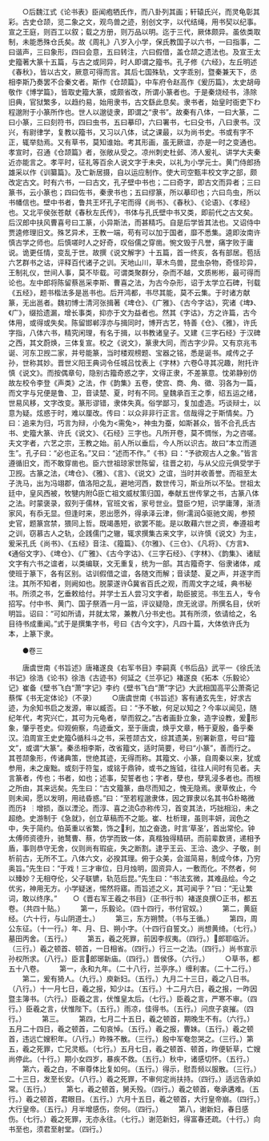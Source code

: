<!-- { "loadSidebar": true } -->
　　○后魏江式《论书表》臣闻疱牺氏作，而八卦列其画；轩辕氏兴，而灵龟彰其彩。古史仓颉，览二象之文，观鸟兽之迹，别创文字，以代结绳，用书契以纪事。宣之王庭，则百工以叙；载之方册，则万品以明。迄于三代，厥体颇异。虽依类取制，未能悉殊仓氏矣。故《周礼》八岁入小学，保氏教国子以六书，一曰指事，二曰谐声，三曰象形，四曰会意，五曰转注，六曰假借，盖仓颉之遗法也。及宣王太史籀著大篆十五篇，与古之或同异，时人即谓之籀书。孔子修《六经》，左丘明述《春秋》，皆以古文，厥意可得而言。其后七国殊轨，文字乖别，暨秦兼天下，丞相李斯乃奏罢不合秦文者。斯作《仓颉篇》，中车府令赵高作《爰历篇》，太史胡毋敬作《博学篇》，皆取史籀大篆，或颇省改，所谓小篆者也。于是秦烧经书，涤除旧典，官狱繁多，以趋约易，始用隶书，古文繇此息矣。隶书者，始皇时衙吏下わ程邈附于小篆所作也。世人以邈徒隶，即谓之“隶书”。故秦有八体，一曰大篆，二曰小篆，三曰刻符书，四曰虫书，五曰摹印，六曰署书，七曰殳书，八曰隶书。汉兴，有尉律学，复教以籀书，又习以八体，试之课最，以为尚书史。书或有字不正，辄举劾焉。又有草书，莫知谁始。考其形画，虽无厥谊，亦是一时之变通也。孝宣时，召通《仓颉篇》者，张敞从受之。凉州刺史杜邺、沛人爰礼、讲学大夫秦近亦能言之。孝平时，征礼等百余人说文字于未央，以礼为小学元士。黄门侍郎扬雄采以作《训纂篇》。及亡新居摄，自以运应制作。使大司空甄丰校文字之部，颇改定古文。时有六书，一曰古文，孔子壁中书也；二曰奇字，即古文而异者；三曰篆书，云小篆也；四曰佐书，秦隶书也；五曰缪篆，所以摹印也；六曰鸟虫，所以书幡信也。壁中书者，鲁共王坏孔子宅而得《尚书》、《春秋》、《论语》、《孝经》也。又北平侯张苍献《春秋左氏传》，书体与孔氏壁中书又类，即前代之古文矣。后汉郎中扶风曹喜号曰工篆，小异斯法，而甚精巧。自是后学皆其法也。又诏侍中贾逵修理旧文。殊艺异术，王教一端，苟有可以加于国者，靡不悉集。逵即汝南许慎古学之师也。后慎嗟时人之好奇，叹俗儒之穿凿。惋文毁于凡誉，痛字败于庸说。诡更任情，变乱于世。故撰《说文解字》十五篇，首一终亥，各有部居。苞括六艺群书之诂，评释百代诸子之训。天地山川，草木鸟兽，昆虫杂物，奇怪珍异，王制礼仪，世间人事，莫不毕载。可谓类聚群分，杂而不越，文质彬彬，最可得而论也。左中郎将陈留蔡邕采李斯、曹喜之法，为古今杂形，诏于太学立石碑，刊载《五经》，题书楷法多是邕书也。后开鸿都，书尽其能，莫不云集。于时诸方献篆，无出邕者。魏初博士清河张揖著《埤仓》、《广雅》、《古今字诂》，究诸《埤》、《广》，缀拾遗漏，增长事类，抑亦于文为益者也。然其《字诂》，方之许篇，古今体用，或得或失矣。陈留邯郸淳亦与揖同时，博开古艺，特善《仓》、《雅》，许氏字指，八体六书，精究闲理，有名于揖，以书教诸皇子。又建《三字石经》于汉碑之西，其文蔚焕，三体复宣。校之《说文》，篆隶大同，而古字少异。又有京兆韦诞、河东卫觊二家，并号能篆，当时楼观榜题、宝器之铭，悉是诞书。咸传之子孙，世称其妙。晋世义阳王典词令任城吕忱表上《字林》六卷寻其况趣，附托许慎《说文》。而按偶章句，隐别古籀奇惑之字，文得正隶，不差篆意。忱弟静别仿故左校令李登《声类》之法，作《韵集》五卷，使宫、商、角、徵、羽各为一篇，而文字与兄便是鲁、卫，音读楚、夏，时有不同。皇魏承百王之季，绍五运之绪，世易风移，文字改变。篆形谬错，隶体失真。俗学鄙习，复加虚造。巧谈辩士，以意为疑。炫惑于时，难以厘改。传曰：以众非非行正言。信哉得之于斯情矣。乃曰：追来为归，巧言为辩，小兔为<需兔>，神虫为蚕，如斯甚众，皆不合孔氏古书、史籀大篆、许氏《说文》、《石经》三字也。凡所开卷，莫不惆怅，为之咨嗟。夫文字者，六艺之宗，王教之始。前人所以垂后，今人所以识古。故曰“本立而道生”。孔子曰：“必也正名。”又曰：“述而不作。”《书》曰：“予欲观古人之象。”皆言遵循旧文，而不敢穿凿也。臣六世祖琼家世陈留，往晋之初，与从父应元俱受学于卫觊。古篆之法，《埤仓》、《雅》、《言》、《说文》之谊，当时并收善誉。而祖至太子洗马，出为冯翊郡，值洛阳之乱，避地河西，数世传习，斯业所以不坠。世祖太廷中，皇风西被，牧犍内附臣亡祖文威杖策归国，奉献五世传掌之书，古篆八体之法。时蒙褒录，叙列于儒林，官班文省，家号世业。暨臣ウ短，识学庸薄，渐渍家风，有忝无显。但逢时来，恩出愿外，得承泽云津，侧г濡润驱驰文阁，参预史官，题篆宫禁，猥同上哲。既竭愚短，欲罢不能。是以敢藉六世之资，奉遵祖考之训，窃慕古人之轨，企践儒门之辙，辄求撰集古来文字，以许慎《说文》为主，爰采孔氏《尚书》、《五经》音注、《籀篇》、《尔雅》、《三仓》、《凡将》、《方言》、《通俗文字》、《埤仓》、《广雅》、《古今字诂》、《三字石经》、《字林》、《韵集》、诸赋文字有六书之谊者，以类编联，文无重复，统为一部。其古籀奇字、俗隶诸体，咸使班于篆下，各有区别。诂训假借之谊，各随文而解；音读楚、夏之声，并逐字而注。其所不知者，则阙如也。脱蒙遂许冀省百氏之观，而周文字之域，典书秘书。所须之书，乞垂敕给付。并学士五人尝习文字者，助臣披览。书生五人，专令招写。付中书、黄门、国子祭酒一月一监，评议疑隐，庶无讹谬。所撰名目，伏听明旨。诏曰：“可如所请，并就太常，兼教八分书史也。其有所须，依请给之，名目待书成重闻。”式于是撰集字书，号曰《古今文字》，凡四十篇，大体依许氏为本，上篆下隶。

　　●卷三

　　唐虞世南《书旨述》唐褚遂良《右军书目》李嗣真《书后品》武平一《徐氏法书记》徐浩《论书》徐浩《古迹书》何延之《兰亭记》褚遂良《拓本〈乐毅论〉记》崔备《壁书飞白“萧”字记》李约《壁书飞白“萧”字记》大武相国高平公萧斋记蔡恽《书无定体论》（不录）
　　○唐虞世南《书旨述》客有通玄先生，好求古迹，为余知书启之发源，审以臧否。曰：“予不敏，何足以知之？今率以闻见，随纪年代，考究兴亡，其可为元龟者，举而叙之。”古者画卦立象，造字设教，爰形象，肇乎苍史。仰观俯察，鸟迹垂文，至于唐虞，焕乎文章，畅于夏殷，备乎秦汉。洎周宣王史史籀循科斗之书，采苍颉古文，综其遗美，别署新意，号曰“籀文”，或谓“大篆”。秦丞相李斯，改省籀文，适时简要，号曰“小篆”，善而行之。其苍颉象形，传诸典策，世绝其迹，无得而称。其籀文、小篆，自周秦以来，犹或参用，未之废黜。或刻于符玺，或铭于鼎钟，或书之旌钺，往往人间时有见者。夫言篆者，传也；书者，如也；述事，契誓者也；字者，孽也，孽乳浸多者也。而根之所由，其来远矣。先生曰：“古文籀篆，曲尽而知之，愧无隐焉。隶草攸止，今则未闻，愿以发明，用祛昏惑。”曰：“至若程邈隶体，因之罪隶以名其书朴略微而历礻┆增损，亟以湮沦。而淳、喜之流亦称传习，首变其法，巧拙相沿，未之超绝。史游制于《急就》，创立草稿而不之能。崔、杜析理，虽则丰妍，润色之中，失于简约。伯英重以省繁，饰之利，加之奋逸，时言‘草圣’，首出常伦。钟太傅师资德升，驰鹜曹、蔡，仿学而致一体，真楷独得精研。而前辈数贤，递相予盾，事则恭守无舍，仪则尚有瑕疵，失之断割。逮乎王云、王洽、逸少、子敬，剖析前古，无所不工。八体六文，必揆其理。俯于众美，会滋简易，制成今体，乃穷奥旨。”先生曰：“于戏！三才审位，日月烛明，固资异人，一敷而化。不然者，何以臻妙？无相夺伦，父子联镳，轨范后昆。”先生曰：“书法玄微，其难品绘。今之优劣，神用无方。小学疑迷，惕然将寤。而旨述之义，其可闻乎？”曰：“无让繁词，敢以终序。”
　　○《晋右军王羲之书目》（正书行书）褚遂良撰○正书，都五卷。（共四十贴。）
　　第一，乐毅论。（四十四行，书付官奴。）
　　第二，黄庭经。（六十行，与山阴道士。）
　　第三，东方朔赞。（书与王循。）
　　第四，周公东征。（十一行。）年、月、日、朔小字。（十四行自誓文。）尚想黄绮。（七行。）墓田丙舍。（五行。）
　　第五，羲之死罪，前因李叔夷。（四行。）郎耶临沂。（三行。）羲之顿首、顿首，一日相省。（四行。）行三一之法。（四行。）尚书宣示孙权所求。（八行。）臣言郎琊新庙。（四行。）晋侯侈。（六行。）
　　○草书，都五十八卷。
　　第一，永和九年。（二十八行，兰亭序。）缠利害。（二十二行。）
　　第二，爰有猗人。（九行。）庾新妇。（五行。）九月二十三日，羲之八日书。（八行。）十一月七日，羲之报，知少は。（五行。）十二月六日，羲之报，一昨因暨主簿书。（六行。）臣羲之言，伏惟皇太后。（七行。）臣羲之言，严寒不审。（四行。）臣羲之言，伏惟陛下。（五行。）雨凉，佳得书。（五行。）问庶子哀摧。（四行。）
　　第三。
　　第四，七月二十五日，羲之顿首，期晚生不有。（六行。）五月二十四日，羲之顿首，二旬哀悼。（五行。）羲之报，曹妹。（五行。）羲之顿首，违远亡嫂积年。（八行。）昨殊不散。（三行。）殷中军奄忽哭之。（三行。）第五，羲之死罪，亡兄灵柩。（七行。）五月七日，羲之顿首、顿首，昨便斩草，亡嫂尚停此。（十行。）期小女四岁，暴疾不救。（五行。）秋中，诸感切怀。（五行。）
　　第六，羲之白，不审尊体比复如何。（五行。）得示，慰吾频以服散。（三行。）二十三日，发至长安。（八行。）羲之死罪，不审何定尚扶持。（四行。）适远告承如常。（五行。）
　　第七，羲之顿首，舅夭殁。（四行。）羲之顿首，奄承遘难。（五行。）羲之顿首，君眼目。（五行。）六月十五日，羲之顿首，大行皇帝崩。（四行。）大行皇帝。（五行。）月半增感伤，奈何。（四行。）
　　第八，谢新妇，春日感伤。（七行。）羲之死罪，无亦永往。（七行。）谢范新妇，得富春还疏。（十行。）向书至也，须君至射堂。（四行。）
